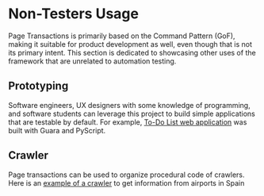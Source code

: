 # Non-Testers Usage

Page Transactions is primarily based on the Command Pattern (GoF), making it suitable for product development as well, even though that is not its primary intent. This section is dedicated to showcasing other uses of the framework that are unrelated to automation testing.

## Prototyping

Software engineers, UX designers with some knowledge of programming, and software students can leverage this project to build simple applications that are testable by default. For example, [To-Do List web application](https://github.com/douglasdcm/guara/blob/main/examples/prototyping) was built with Guara and PyScript.

## Crawler

Page transactions can be used to organize procedural code of crawlers. Here is an [example of a crawler](https://github.com/douglasdcm/guara/tree/main/examples/crawler) to get information from airports in Spain

